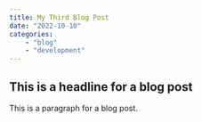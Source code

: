 ```yaml
---
title: My Third Blog Post
date: "2022-10-10"
categories:
    - "blog"
    - "development"
---
```


## This is a headline for a blog post

This is a paragraph for a blog post.